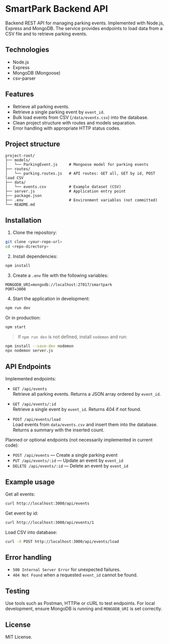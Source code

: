 # SmartPark Backend API

Backend REST API for managing parking events. Implemented with Node.js, Express and MongoDB. The service provides endpoints to load data from a CSV file and to retrieve parking events.

## Technologies

- Node.js
- Express
- MongoDB (Mongoose)
- csv-parser

## Features

- Retrieve all parking events.
- Retrieve a single parking event by `event_id`.
- Bulk load events from CSV (`/data/events.csv`) into the database.
- Clean project structure with routes and models separation.
- Error handling with appropriate HTTP status codes.

## Project structure

```
project-root/
├── models/
│   └── ParkingEvent.js     # Mongoose model for parking events
├── routes/
│   └── parking.routes.js   # API routes: GET all, GET by id, POST load CSV
├── data/
│   └── events.csv          # Example dataset (CSV)
├── server.js               # Application entry point
├── package.json
├── .env                    # Environment variables (not committed)
└── README.md
```

## Installation

1. Clone the repository:
```bash
git clone <your-repo-url>
cd <repo-directory>
```

2. Install dependencies:
```bash
npm install
```

3. Create a `.env` file with the following variables:
```
MONGODB_URI=mongodb://localhost:27017/smartpark
PORT=3000
```

4. Start the application in development:
```bash
npm run dev
```
Or in production:
```bash
npm start
```

> If `npm run dev` is not defined, install `nodemon` and run:
```bash
npm install --save-dev nodemon
npx nodemon server.js
```

## API Endpoints

Implemented endpoints:

- `GET /api/events`  
  Retrieve all parking events. Returns a JSON array ordered by `event_id`.

- `GET /api/events/:id`  
  Retrieve a single event by `event_id`. Returns 404 if not found.

- `POST /api/events/load`  
  Load events from `data/events.csv` and insert them into the database. Returns a summary with the inserted count.

Planned or optional endpoints (not necessarily implemented in current code):
- `POST /api/events` — Create a single parking event
- `PUT /api/events/:id` — Update an event by `event_id`
- `DELETE /api/events/:id` — Delete an event by `event_id`

## Example usage

Get all events:
```bash
curl http://localhost:3000/api/events
```

Get event by id:
```bash
curl http://localhost:3000/api/events/1
```

Load CSV into database:
```bash
curl -X POST http://localhost:3000/api/events/load
```

## Error handling

- `500 Internal Server Error` for unexpected failures.
- `404 Not Found` when a requested `event_id` cannot be found.

## Testing

Use tools such as Postman, HTTPie or cURL to test endpoints. For local development, ensure MongoDB is running and `MONGODB_URI` is set correctly.

## License

MIT License.

